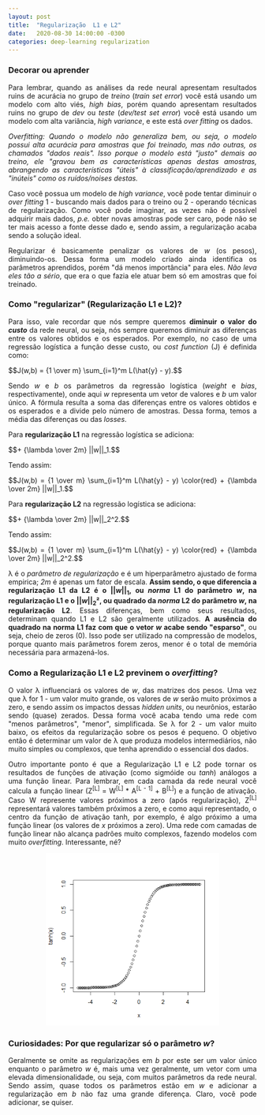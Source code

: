 ```yaml
---
layout: post
title:  "Regularização  L1 e L2"
date:   2020-08-30 14:00:00 -0300
categories: deep-learning regularization
---
```

### Decorar ou aprender

<p style="text-align: justify;">
Para lembrar, quando as análises da rede neural apresentam resultados ruins de acurácia no grupo de <i>treino</i> (<i>train set error</i>) você está usando um modelo com alto viés, <i>high bias</i>, porém quando apresentam resultados ruins no grupo de <i>dev</i> ou <i>teste</i> (<i>dev/test set error</i>) você está usando um modelo com alta variância, <i>high variance</i>, e este está <i>over fitting</i> os dados. 
</p>

<p style="text-align: justify;">
<i>Overfitting: Quando o modelo não <i>generaliza</i> bem, ou seja, o modelo possui alta acurácia para amostras que foi treinado, mas não outras, os chamados "dados reais". Isso porque o modelo está "justo" demais ao treino, ele "gravou bem as características apenas destas amostras, abrangendo as características "úteis" à classificação/aprendizado e as "inúteis" como os ruídos/<i>noises</i> destas.</i>  
</p>

<p style="text-align: justify;">
Caso você possua um modelo de <i>high variance</i>, você pode tentar diminuir o <i>over fitting</i> 1 - buscando mais dados para o treino ou 2 - operando técnicas de regularização. Como você pode imaginar, as vezes não é possível adquirir mais dados, <i>p.e.</i> obter novas amostras pode ser caro, pode não se ter mais acesso a fonte desse dado e, sendo assim, a regularização acaba sendo a solução ideal. 
</p>

<p style="text-align: justify;">
Regularizar é basicamente penalizar os valores de <i>w</i> (os pesos), diminuindo-os. Dessa forma um modelo criado ainda identifica os parâmetros aprendidos, porém "dá menos importância" para eles. <i>Não leva eles tão a sério</i>, que era o que fazia ele atuar bem só em amostras que foi treinado. 
</p>

### Como "regularizar" (Regularização L1 e L2)?

<p style="text-align: justify;">
Para isso, vale recordar que nós sempre queremos <b>diminuir o valor do <i>custo</i></b> da rede neural, ou seja, nós sempre queremos diminuir as diferenças entre os valores obtidos e os esperados. Por exemplo, no caso de uma regressão logística a função desse custo, ou <i>cost function</i> (J) é definida como: 
</p>

<script src="https://polyfill.io/v3/polyfill.min.js?features=es6"></script>
<script id="MathJax-script" async src="https://cdn.jsdelivr.net/npm/mathjax@3/es5/tex-mml-chtml.js"></script>

<p style="text-align: justify;">
  $$J(w,b) = {1 \over m} \sum_{i=1}^m L(\hat{y} - y).$$
</p>

<p style="text-align: justify;">
Sendo <i>w</i> e <i>b</i> os parâmetros da regressão logística (<i>weight</i> e <i>bias</i>, respectivamente), onde aqui <i>w</i> representa um vetor de valores e <i>b</i> um valor único. A fórmula resulta a soma das diferenças entre os valores obtidos e os esperados e a divide pelo número de amostras. Dessa forma, temos a média das diferenças ou das <i>losses</i>.
</p>

<p style="text-align: justify;">
Para <b>regularização L1</B> na regressão logística se adiciona:
</p>

<p style="text-align: justify;">
  $$+ {\lambda \over 2m} ||w||_1.$$
</p>

<p style="text-align: justify;">
Tendo assim:
</p>

<p style="text-align: justify;">
  $$J(w,b) = {1 \over m} \sum_{i=1}^m L(\hat{y} - y) \color{red} + {\lambda \over 2m} ||w||_1.$$
</p>

<p style="text-align: justify;">
Para <b>regularização L2</B> na regressão logística se adiciona:
</p>

<p style="text-align: justify;">
  $$+ {\lambda \over 2m} ||w||_2^2.$$
</p>

<p style="text-align: justify;">
Tendo assim:
</p>

<p style="text-align: justify;">
  $$J(w,b) = {1 \over m} \sum_{i=1}^m L(\hat{y} - y) \color{red} + {\lambda \over 2m} ||w||_2^2.$$
</p>

<p style="text-align: justify;">
&lambda; é o <i>parâmetro de regularização</i> e é um hiperparâmetro ajustado de forma empirica; <i>2m</i> é apenas um fator de escala. <b>Assim sendo, o que diferencia a regularização L1 da L2 é o ||<i>w</i>||<sub>1</sub>, ou <i>norma</i> L1 do parâmetro <i>w</i>, na regularização L1 e o ||<i>w</i>||<sub>2</sub>², ou quadrado da <i>norma</i> L2 do parâmetro <i>w</i>, na regularização L2</b>. Essas diferenças, bem como seus resultados, determinam quando L1 e L2 são geralmente utilizados. <b>A ausência do quadrado na norma L1 faz com que o vetor <i>w</i> acabe sendo "esparso"</b>, ou seja, cheio de zeros (0). Isso pode ser utilizado na compressão de modelos, porque quanto mais parâmetros forem zeros, menor é o total de memória necessária para armazená-los. 
</p>

### Como a Regularização L1 e L2 previnem o *overfitting*?

<p style="text-align: justify;">
O valor &lambda; influenciará os valores de <i>w</i>, das matrizes dos pesos. Uma vez que &lambda; for 1 - um valor muito grande, os valores de <i>w</i> serão muito próximos a zero, e sendo assim os impactos dessas <i>hidden units</i>, ou neurônios, estarão sendo (quase) zerados. Dessa forma você acaba tendo uma rede com "menos parâmetros", "menor", simplificada. Se &lambda; for 2 - um valor muito baixo, os efeitos da regularização sobre os pesos é pequeno. O objetivo então é determinar um valor de &lambda; que produza modelos intermediários, não muito simples ou complexos, que tenha aprendido o essencial dos dados. 
</p>

<p style="text-align: justify;">
Outro importante ponto é que a Regularização L1 e L2 pode tornar os resultados de funções de ativação (como sigmóide ou <i>tanh</i>) análogos a uma função linear. Para lembrar, em cada camada da rede neural você calcula a função linear (Z<sup>[L]</sup> = W<sup>[L]</sup> * A<sup>[L - 1]</sup> + B<sup>[L]</sup>) e a função de ativação. Caso W represente valores próximos a zero (após regularização), Z<sup>[L]</sup> representará valores também próximos a zero, e como aqui representado, o centro da função de ativação tanh, por exemplo, é algo próximo a uma função linear (os valores de <i>x</i> próximos a zero).  Uma rede com camadas de função linear não alcança padrões muito complexos, fazendo modelos com muito <i>overfitting</i>. Interessante, né?
</p>

<p class="aligncenter">
  <img src="/imagens/tanh_x.png" alt="imagem" style="width:350px;height:350px;">
</p>
<style>
.aligncenter {
    text-align: center;
}
</style>

### Curiosidades: Por que regularizar só o parâmetro <i>w</i>?

<p style="text-align: justify;">
Geralmente se omite as regularizações em <i>b</i> por este ser um valor único enquanto o parâmetro <i>w</i> é, mais uma vez geralmente, um vetor com uma elevada dimensionalidade, ou seja, com muitos parâmetros da rede neural. Sendo assim, quase todos os parâmetros estão em <i>w</i> e adicionar a regularização em <i>b</i> não faz uma grande diferença. Claro, você pode adicionar, se quiser.
</p>

